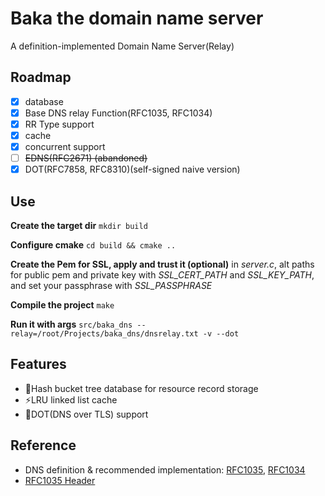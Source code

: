 # Baka the domain name server

A definition-implemented Domain Name Server(Relay)

## Roadmap

- [x] database
- [x] Base DNS relay Function(RFC1035, RFC1034)
- [x] RR Type support
- [x] cache
- [x] concurrent support
- [ ] ~~EDNS(RFC2671) (abandoned)~~
- [x] DOT(RFC7858, RFC8310)(self-signed naive version)

## Use

**Create the target dir** `mkdir build`

**Configure cmake** `cd build && cmake ..`

**Create the Pem for SSL, apply and trust it (optional)** in _server.c_, alt paths for public pem and private key with *SSL_CERT_PATH* and *SSL_KEY_PATH*, and set your passphrase with *SSL_PASSPHRASE*

**Compile the project** `make`

**Run it with args** `src/baka_dns --relay=/root/Projects/baka_dns/dnsrelay.txt -v --dot`

## Features

- 🌲Hash bucket tree database for resource record storage
- ⚡️️LRU linked list cache
- 🤔DOT(DNS over TLS) support

## Reference

- DNS definition & recommended implementation: [RFC1035](https://tools.ietf.org/html/rfc1035), [RFC1034](https://tools.ietf.org/html/rfc1034)
- [RFC1035 Header](http://www.tcpipguide.com/free/t_DNSMessageHeaderandQuestionSectionFormat.htm)
